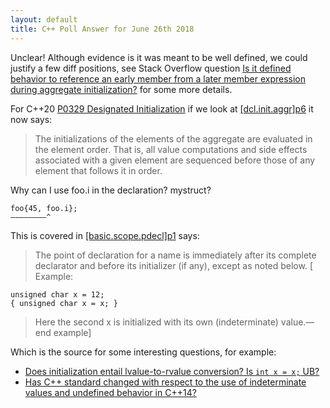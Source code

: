 ```yaml
---
layout: default
title: C++ Poll Answer for June 26th 2018 
---
```


Unclear! Although evidence is it was meant to be well defined, we could justify a few diff positions, see Stack Overflow question [Is it defined behavior to reference an early member from a later member expression during aggregate initialization?](https://stackoverflow.com/q/32940847/1708801) for some more details.

For C++20 [P0329 Designated Initialization](https://wg21.link/p0329) if we look at [\[dcl.init.aggr\]p6](http://eel.is/c++draft/dcl.init.aggr#6) it now says:

>The initializations of the elements of the aggregate are evaluated in the element order.
That is, all value computations and side effects associated with a given element are sequenced before those of any element that follows it in order.

Why can I use foo.i in the declaration? mystruct?

    foo{45, foo.i};
    ————————^

This is covered in [\[basic.scope.pdecl\]p1](http://eel.is/c++draft/basic.scope.pdecl#1) says:

>The point of declaration for a name is immediately after its complete declarator and before its initializer (if any), except as noted below.
[ Example:

    unsigned char x = 12;
    { unsigned char x = x; }

>Here the second x is initialized with its own (indeterminate) value.— end example]

Which is the source for some interesting questions, for example:

- [Does initialization entail lvalue-to-rvalue conversion? Is `int x = x;` UB?](https://stackoverflow.com/q/14935722/1708801)
- [Has C++ standard changed with respect to the use of indeterminate values and undefined behavior in C++14?](https://stackoverflow.com/q/23415661/1708801)
